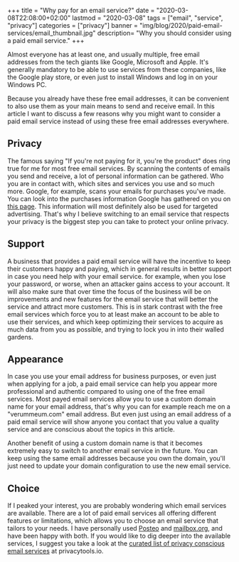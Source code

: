 +++
title = "Why pay for an email service?"
date = "2020-03-08T22:08:00+02:00"
lastmod = "2020-03-08"
tags = ["email", "service", "privacy"]
categories = ["privacy"]
banner = "img/blog/2020/paid-email-services/email_thumbnail.jpg" 
description= "Why you should consider using a paid email service."
+++

Almost everyone has at least one, and usually multiple, free email addresses from the tech giants like Google, Microsoft and Apple. It's generally mandatory to be able to use services from these companies, like the Google play store, or even just to install Windows and log in on your Windows PC. 

Because you already have these free email addresses, it can be convenient to also use them as your main means to send and receive email. In this article I want to discuss a few reasons why you might want to consider a paid email service instead of using these free email addresses everywhere.  
<!--more-->

## Privacy

The famous saying "If you're not paying for it, you're the product" does ring true for me for most free email services. By scanning the contents of emails you send and receive, a lot of personal information can be gathered. Who you are in contact with, which sites and services you use and so much more. Google, for example, scans your emails for purchases you've made. You can look into the purchases information Google has gathered on you on [this page](https://myaccount.google.com/purchases). This information will most definitely also be used for targeted advertising. That's why I believe switching to an email service that respects your privacy is the biggest step you can take to protect your online privacy. 

## Support

A business that provides a paid email service will have the incentive to keep their customers happy and paying, which in general results in better support in case you need help with your email service. for example, when you lose your password, or worse, when an attacker gains access to your account. It will also make sure that over time the focus of the business will be on improvements and new features for the email service that will better the service and attract more customers. This is in stark contrast with the free email services which force you to at least make an account to be able to use their services, and which keep optimizing their services to acquire as much data from you as possible, and trying to lock you in into their walled gardens. 

## Appearance

In case you use your email address for business purposes, or even just when applying for a job, a paid email service can help you appear more professional and authentic compared to using one of the free email services. Most payed email services allow you to use a custom domain name for your email address, that's why you can for example reach me on a "verummeum.com" email address. But even just using an email address of a paid email service will show anyone you contact that you value a quality service and are conscious about the topics in this article.  

Another benefit of using a custom domain name is that it becomes extremely easy to switch to another email service in the future. You can keep using the same email addresses because you own the domain, you'll just need to update your domain configuration to use the new email service. 

## Choice

If I peaked your interest, you are probably wondering which email services are available. There are a lot of paid email services all offering different features or limitations, which allows you to choose an email service that tailors to your needs. I have personally used [Posteo](https://posteo.de) and [mailbox.org](https://mailbox.org), and have been happy with both. If you would like to dig deeper into the available services, I suggest you take a look at the [curated list of privacy conscious email services](https://www.privacytools.io/providers/email/) at privacytools.io.
